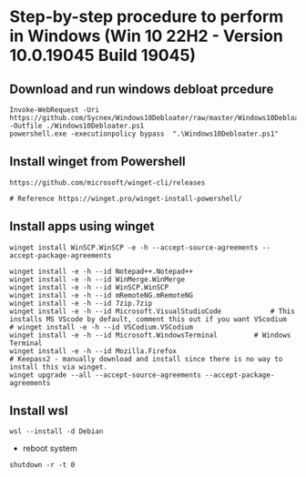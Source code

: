 # Step-by-step procedure to perform in Windows (Win 10 22H2 - Version	10.0.19045 Build 19045)

## Download and run windows debloat prcedure 

```
Invoke-WebRequest -Uri https://github.com/Sycnex/Windows10Debloater/raw/master/Windows10Debloater.ps1 -Outfile ./Windows10Debloater.ps1
powershell.exe -executionpolicy bypass  ".\Windows10Debloater.ps1" 
```

## Install winget from Powershell

```
https://github.com/microsoft/winget-cli/releases
```

```
# Reference https://winget.pro/winget-install-powershell/
```


## Install apps using winget
```
winget install WinSCP.WinSCP -e -h --accept-source-agreements --accept-package-agreements 

winget install -e -h --id Notepad++.Notepad++
winget install -e -h --id WinMerge.WinMerge
winget install -e -h --id WinSCP.WinSCP
winget install -e -h --id mRemoteNG.mRemoteNG
winget install -e -h --id 7zip.7zip
winget install -e -h --id Microsoft.VisualStudioCode			# This installs MS VScode by default, comment this out if you want VScodium
# winget install -e -h --id VSCodium.VSCodium
winget install -e -h --id Microsoft.WindowsTerminal			# Windows Terminal
winget install -e -h --id Mozilla.Firefox
# Keepass2 - manually download and install since there is no way to install this via winget.
winget upgrade --all --accept-source-agreements --accept-package-agreements 
```

## Install wsl
```
wsl --install -d Debian
```

- reboot system
``` 
shutdown -r -t 0
```
